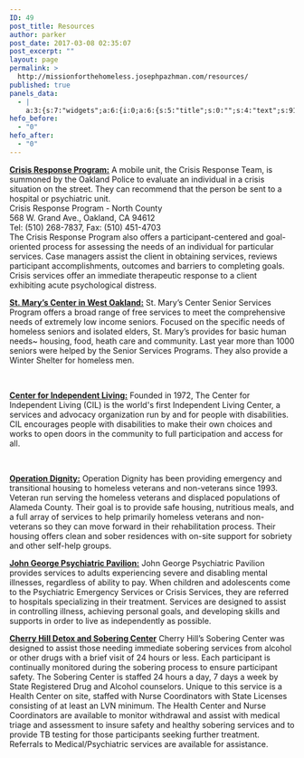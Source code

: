 ```yaml
---
ID: 49
post_title: Resources
author: parker
post_date: 2017-03-08 02:35:07
post_excerpt: ""
layout: page
permalink: >
  http://missionforthehomeless.josephpazhman.com/resources/
published: true
panels_data:
  - |
    a:3:{s:7:"widgets";a:6:{i:0;a:6:{s:5:"title";s:0:"";s:4:"text";s:915:"<p><span style="text-decoration: underline;"><strong><a href="http://www.acbhcs.org/Contact%20Us/contacts.htm">Crisis Response Program:</a></strong></span> A mobile unit, the Crisis Response Team, is summoned by the Oakland Police to evaluate an individual in a crisis situation on the street. They can recommend that the person be sent to a hospital or psychiatric unit.<br /> Crisis Response Program - North County<br /> 568 W. Grand Ave., Oakland, CA 94612<br /> Tel: (510) 268-7837, Fax: (510) 451-4703<br /> The Crisis Response Program also offers a participant-centered and goal-oriented process for assessing the needs of an individual for particular services. Case managers assist the client in obtaining services, reviews participant accomplishments, outcomes and barriers to completing goals. Crisis services offer an immediate therapeutic response to a client exhibiting acute psychological distress.</p>";s:20:"text_selected_editor";s:7:"tinymce";s:5:"autop";b:1;s:12:"_sow_form_id";s:13:"58d37f2b2f11a";s:11:"panels_info";a:6:{s:5:"class";s:31:"SiteOrigin_Widget_Editor_Widget";s:4:"grid";i:0;s:4:"cell";i:0;s:2:"id";i:0;s:9:"widget_id";s:36:"a242d05d-1c73-444f-bc74-f3788e898ab9";s:5:"style";a:2:{s:27:"background_image_attachment";b:0;s:18:"background_display";s:4:"tile";}}}i:1;a:6:{s:5:"title";s:0:"";s:4:"text";s:597:"<p><a href="http://www.stmaryscenter.org/"><span style="text-decoration: underline;"><strong>St. Mary’s Center in West Oakland:</strong></span></a> St. Mary’s Center Senior Services Program offers a broad range of free services to meet the comprehensive needs of extremely low income seniors. Focused on the specific needs of homeless seniors and isolated elders, St. Mary’s provides for basic human needs~ housing, food, heath care and community. Last year more than 1000 seniors were helped by the Senior Services Programs. They also provide a Winter Shelter for homeless men.</p><p> </p>";s:20:"text_selected_editor";s:7:"tinymce";s:5:"autop";b:1;s:12:"_sow_form_id";s:13:"58d37ee3bc637";s:11:"panels_info";a:7:{s:5:"class";s:31:"SiteOrigin_Widget_Editor_Widget";s:3:"raw";b:0;s:4:"grid";i:0;s:4:"cell";i:0;s:2:"id";i:1;s:9:"widget_id";s:36:"a242d05d-1c73-444f-bc74-f3788e898ab9";s:5:"style";a:1:{s:18:"background_display";s:4:"tile";}}}i:2;a:6:{s:5:"title";s:0:"";s:4:"text";s:481:"<p><a href="http://www.thecil.org/"><span style="text-decoration: underline;"><strong>Center for Independent Living:</strong></span></a> Founded in 1972, The Center for Independent Living (CIL) is the world's first Independent Living Center, a services and advocacy organization run by and for people with disabilities. CIL encourages people with disabilities to make their own choices and works to open doors in the community to full participation and access for all.</p><p> </p>";s:20:"text_selected_editor";s:7:"tinymce";s:5:"autop";b:1;s:12:"_sow_form_id";s:13:"58d37ee2c7d05";s:11:"panels_info";a:7:{s:5:"class";s:31:"SiteOrigin_Widget_Editor_Widget";s:3:"raw";b:0;s:4:"grid";i:0;s:4:"cell";i:0;s:2:"id";i:2;s:9:"widget_id";s:36:"a242d05d-1c73-444f-bc74-f3788e898ab9";s:5:"style";a:1:{s:18:"background_display";s:4:"tile";}}}i:3;a:6:{s:5:"title";s:0:"";s:4:"text";s:650:"<p><a href="http://operationdignity.org/"><span style="text-decoration: underline;"><strong>Operation Dignity:</strong></span></a> Operation Dignity has been providing emergency and transitional housing to homeless veterans and non-veterans since 1993. Veteran run serving the homeless veterans and displaced populations of Alameda County. Their goal is to provide safe housing, nutritious meals, and a full array of services to help primarily homeless veterans and non-veterans so they can move forward in their rehabilitation process. Their housing offers clean and sober residences with on-site support for sobriety and other self-help groups.</p>";s:20:"text_selected_editor";s:7:"tinymce";s:5:"autop";b:1;s:12:"_sow_form_id";s:13:"58d37f1fe4cf3";s:11:"panels_info";a:7:{s:5:"class";s:31:"SiteOrigin_Widget_Editor_Widget";s:3:"raw";b:0;s:4:"grid";i:0;s:4:"cell";i:0;s:2:"id";i:3;s:9:"widget_id";s:36:"a242d05d-1c73-444f-bc74-f3788e898ab9";s:5:"style";a:1:{s:18:"background_display";s:4:"tile";}}}i:4;a:6:{s:5:"title";s:0:"";s:4:"text";s:623:"<p><a href="http://www.acmedctr.org/johngeorge.cfm"><span style="text-decoration: underline;"><strong>John George Psychiatric Pavilion:</strong></span></a> John George Psychiatric Pavilion provides services to adults experiencing severe and disabling mental illnesses, regardless of ability to pay. When children and adolescents come to the Psychiatric Emergency Services or Crisis Services, they are referred to hospitals specializing in their treatment. Services are designed to assist in controlling illness, achieving personal goals, and developing skills and supports in order to live as independently as possible.</p>";s:20:"text_selected_editor";s:7:"tinymce";s:5:"autop";b:1;s:12:"_sow_form_id";s:13:"58d37f1f860ed";s:11:"panels_info";a:7:{s:5:"class";s:31:"SiteOrigin_Widget_Editor_Widget";s:3:"raw";b:0;s:4:"grid";i:0;s:4:"cell";i:0;s:2:"id";i:4;s:9:"widget_id";s:36:"a242d05d-1c73-444f-bc74-f3788e898ab9";s:5:"style";a:1:{s:18:"background_display";s:4:"tile";}}}i:5;a:6:{s:5:"title";s:0:"";s:4:"text";s:1031:"<p><a href="http://horizonservices.org/cherry-hill-detoxification-program-services/"><span style="text-decoration: underline;"><strong>Cherry Hill Detox and Sobering Center</strong></span></a> Cherry Hill’s Sobering Center was designed to assist those needing immediate sobering services from alcohol or other drugs with a brief visit of 24 hours or less. Each participant is continually monitored during the sobering process to ensure participant safety. The Sobering Center is staffed 24 hours a day, 7 days a week by State Registered Drug and Alcohol counselors. Unique to this service is a Health Center on site, staffed with Nurse Coordinators with State Licenses consisting of at least an LVN minimum. The Health Center and Nurse Coordinators are available to monitor withdrawal and assist with medical triage and assessment to insure safety and healthy sobering services and to provide TB testing for those participants seeking further treatment. Referrals to Medical/Psychiatric services are available for assistance.</p>";s:20:"text_selected_editor";s:4:"tmce";s:5:"autop";b:1;s:12:"_sow_form_id";s:13:"58d37f1f594d3";s:11:"panels_info";a:7:{s:5:"class";s:31:"SiteOrigin_Widget_Editor_Widget";s:3:"raw";b:0;s:4:"grid";i:0;s:4:"cell";i:0;s:2:"id";i:5;s:9:"widget_id";s:36:"a242d05d-1c73-444f-bc74-f3788e898ab9";s:5:"style";a:1:{s:18:"background_display";s:4:"tile";}}}}s:5:"grids";a:1:{i:0;a:2:{s:5:"cells";i:1;s:5:"style";a:0:{}}}s:10:"grid_cells";a:1:{i:0;a:2:{s:4:"grid";i:0;s:6:"weight";i:1;}}}
hefo_before:
  - "0"
hefo_after:
  - "0"
---
```

<p><span style="text-decoration: underline;"><strong><a href="http://www.acbhcs.org/Contact%20Us/contacts.htm">Crisis Response Program:</a></strong></span> A mobile unit, the Crisis Response Team, is summoned by the Oakland Police to evaluate an individual in a crisis situation on the street. They can recommend that the person be sent to a hospital or psychiatric unit.<br>
Crisis Response Program - North County<br>
568 W. Grand Ave., Oakland, CA 94612<br>
Tel: (510) 268-7837, Fax: (510) 451-4703<br>
The Crisis Response Program also offers a participant-centered and goal-oriented process for assessing the needs of an individual for particular services. Case managers assist the client in obtaining services, reviews participant accomplishments, outcomes and barriers to completing goals. Crisis services offer an immediate therapeutic response to a client exhibiting acute psychological distress.</p>
<p><a href="http://www.stmaryscenter.org/"><span style="text-decoration: underline;"><strong>St. Mary’s Center in West Oakland:</strong></span></a> St. Mary’s Center Senior Services Program offers a broad range of free services to meet the comprehensive needs of extremely low income seniors. Focused on the specific needs of homeless seniors and isolated elders, St. Mary’s provides for basic human needs~ housing, food, heath care and community. Last year more than 1000 seniors were helped by the Senior Services Programs. They also provide a Winter Shelter for homeless men.</p>
<p>&nbsp;</p>
<p><a href="http://www.thecil.org/"><span style="text-decoration: underline;"><strong>Center for Independent Living:</strong></span></a> Founded in 1972, The Center for Independent Living (CIL) is the world's first Independent Living Center, a services and advocacy organization run by and for people with disabilities. CIL encourages people with disabilities to make their own choices and works to open doors in the community to full participation and access for all.</p>
<p>&nbsp;</p>
<p><a href="http://operationdignity.org/"><span style="text-decoration: underline;"><strong>Operation Dignity:</strong></span></a> Operation Dignity has been providing emergency and transitional housing to homeless veterans and non-veterans since 1993. Veteran run serving the homeless veterans and displaced populations of Alameda County. Their goal is to provide safe housing, nutritious meals, and a full array of services to help primarily homeless veterans and non-veterans so they can move forward in their rehabilitation process. Their housing offers clean and sober residences with on-site support for sobriety and other self-help groups.</p>
<p><a href="http://www.acmedctr.org/johngeorge.cfm"><span style="text-decoration: underline;"><strong>John George Psychiatric Pavilion:</strong></span></a> John George Psychiatric Pavilion provides services to adults experiencing severe and disabling mental illnesses, regardless of ability to pay. When children and adolescents come to the Psychiatric Emergency Services or Crisis Services, they are referred to hospitals specializing in their treatment. Services are designed to assist in controlling illness, achieving personal goals, and developing skills and supports in order to live as independently as possible.</p>
<p><a href="http://horizonservices.org/cherry-hill-detoxification-program-services/"><span style="text-decoration: underline;"><strong>Cherry Hill Detox and Sobering Center</strong></span></a> Cherry Hill’s Sobering Center was designed to assist those needing immediate sobering services from alcohol or other drugs with a brief visit of 24 hours or less. Each participant is continually monitored during the sobering process to ensure participant safety. The Sobering Center is staffed 24 hours a day, 7 days a week by State Registered Drug and Alcohol counselors. Unique to this service is a Health Center on site, staffed with Nurse Coordinators with State Licenses consisting of at least an LVN minimum. The Health Center and Nurse Coordinators are available to monitor withdrawal and assist with medical triage and assessment to insure safety and healthy sobering services and to provide TB testing for those participants seeking further treatment. Referrals to Medical/Psychiatric services are available for assistance.</p>